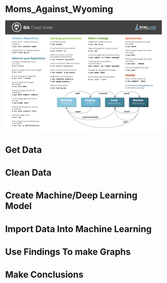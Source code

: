 # Moms_Against_Wyoming
![alt text](GitCommands.png)

# Get Data

# Clean Data

# Create Machine/Deep Learning Model

# Import Data Into Machine Learning

# Use Findings To make Graphs

# Make Conclusions
